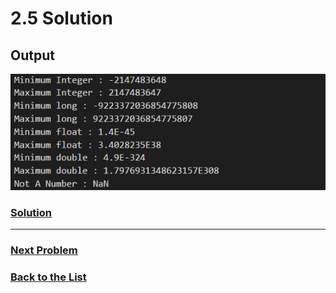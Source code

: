 # 2.5 Solution

## Output

![2.5](Images/2.5.png)

### [**Solution**](../Problems/2.5.md)

___

### [**Next Problem**](../Problems/2.6.md)

### [**Back to the List**](../#list-of-problems)